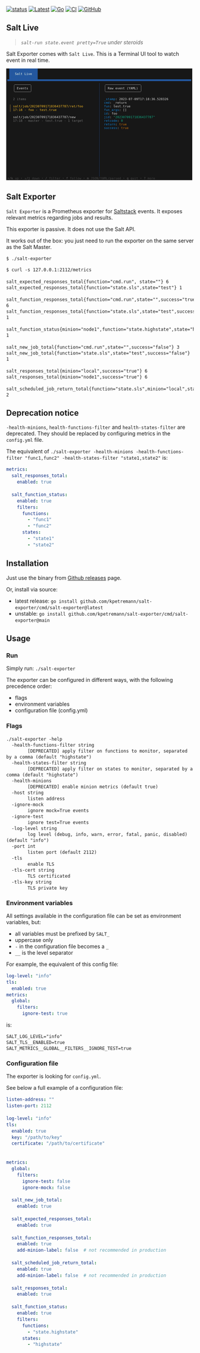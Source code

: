 [![status](https://img.shields.io/badge/status-beta-orange)](https://github.com/kpetremann/salt-exporter)
[![Latest](https://img.shields.io/github/v/release/kpetremann/salt-exporter)](https://github.com/kpetremann/salt-exporter/releases)
[![Go](https://img.shields.io/github/go-mod/go-version/kpetremann/salt-exporter)](https://github.com/kpetremann/salt-exporter)
[![CI](https://github.com/kpetremann/salt-exporter/actions/workflows/go.yml/badge.svg)](https://github.com/kpetremann/salt-exporter/actions/workflows/go.yml)
[![GitHub](https://img.shields.io/github/license/kpetremann/salt-exporter)](https://github.com/kpetremann/salt-exporter/blob/main/LICENSE)


## Salt Live

> _`salt-run state.event pretty=True` under steroids_

Salt Exporter comes with `Salt Live`. This is a Terminal UI tool to watch event in real time.

<img src="./docs/docs/demo/tui-overview.gif" alt="demo" width="500" />


## Salt Exporter

`Salt Exporter` is a Prometheus exporter for [Saltstack](https://github.com/saltstack/salt) events. It exposes relevant metrics regarding jobs and results.

This exporter is passive. It does not use the Salt API.

It works out of the box: you just need to run the exporter on the same server as the Salt Master.

```
$ ./salt-exporter
```

```
$ curl -s 127.0.0.1:2112/metrics

salt_expected_responses_total{function="cmd.run", state=""} 6
salt_expected_responses_total{function="state.sls",state="test"} 1

salt_function_responses_total{function="cmd.run",state="",success="true"} 6
salt_function_responses_total{function="state.sls",state="test",success="true"} 1

salt_function_status{minion="node1",function="state.highstate",state="highstate"} 1

salt_new_job_total{function="cmd.run",state="",success="false"} 3
salt_new_job_total{function="state.sls",state="test",success="false"} 1

salt_responses_total{minion="local",success="true"} 6
salt_responses_total{minion="node1",success="true"} 6

salt_scheduled_job_return_total{function="state.sls",minion="local",state="test",success="true"} 2
```

## Deprecation notice

`-health-minions`, `health-functions-filter` and `health-states-filter` are deprecated.
They should be replaced by configuring metrics in the `config.yml` file.

The equivalent of `./salt-exporter -health-minions -health-functions-filter "func1,func2" -health-states-filter "state1,state2"` is:

```yaml
metrics:
  salt_responses_total:
    enabled: true

  salt_function_status:
    enabled: true
    filters:
      functions:
        - "func1"
        - "func2"
      states:
        - "state1"
        - "state2"
```

## Installation

Just use the binary from [Github releases](https://github.com/kpetremann/salt-exporter/releases) page.

Or, install via source:
- latest release: `go install github.com/kpetremann/salt-exporter/cmd/salt-exporter@latest`
- unstable: `go install github.com/kpetremann/salt-exporter/cmd/salt-exporter@main`

## Usage

### Run

Simply run:
```./salt-exporter```

The exporter can be configured in different ways, with the following precedence order:
* flags
* environment variables
* configuration file (config.yml)

### Flags

```
./salt-exporter -help
  -health-functions-filter string
        [DEPRECATED] apply filter on functions to monitor, separated by a comma (default "highstate")
  -health-states-filter string
        [DEPRECATED] apply filter on states to monitor, separated by a comma (default "highstate")
  -health-minions
        [DEPRECATED] enable minion metrics (default true)
  -host string
        listen address
  -ignore-mock
        ignore mock=True events
  -ignore-test
        ignore test=True events
  -log-level string
        log level (debug, info, warn, error, fatal, panic, disabled) (default "info")
  -port int
        listen port (default 2112)
  -tls
        enable TLS
  -tls-cert string
        TLS certificated
  -tls-key string
        TLS private key
```

### Environment variables

All settings available in the configuration file can be set as environment variables, but:

* all variables must be prefixed by `SALT_`
* uppercase only
* `-` in the configuration file becomes a `_`
* `__` is the level separator

For example, the equivalent of this config file:

```yaml
log-level: "info"
tls:
  enabled: true
metrics:
  global:
    filters:
      ignore-test: true
```

is:

```
SALT_LOG_LEVEL="info"
SALT_TLS__ENABLED=true
SALT_METRICS__GLOBAL__FILTERS__IGNORE_TEST=true
```

### Configuration file

The exporter is looking for `config.yml`.

See below a full example of a configuration file:

```yaml
listen-address: ""
listen-port: 2112

log-level: "info"
tls:
  enabled: true
  key: "/path/to/key"
  certificate: "/path/to/certificate"


metrics:
  global:
    filters:
      ignore-test: false
      ignore-mock: false

  salt_new_job_total:
    enabled: true

  salt_expected_responses_total:
    enabled: true

  salt_function_responses_total:
    enabled: true
    add-minion-label: false  # not recommended in production

  salt_scheduled_job_return_total:
    enabled: true
    add-minion-label: false  # not recommended in production

  salt_responses_total:
    enabled: true

  salt_function_status:
    enabled: true
    filters:
      functions:
        - "state.highstate"
      states:
        - "highstate"
```
